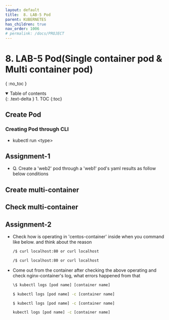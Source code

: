 ```yaml
---
layout: default
title:  8. LAB-5 Pod
parent: KUBERNETES
has_children: true
nav_order: 1006
# permalink: /docs/PROJECT
---
```


# 8. LAB-5 Pod(Single container pod & Multi container pod)

{ :no_toc }

<details open markdown="block">  
  <summary>
    Table of contents
  </summary>
  {: .text-delta }
1. TOC  
{:toc}
</details>

## Create Pod

### Creating Pod through CLI

* kubectl run \<type>

## Assignment-1  

* Q. Create a 'web2' pod through a 'web1' pod's yaml results as follow below conditions  

## Create multi-container  

## Check multi-container  

## Assignment-2

* Check how is operating in 'centos-container' inside when you command like below. and think about the reason  

    ```sh  
    /$ curl localhost:80 or curl localhost
    ```

    ```sh  
    /$ curl localhost:80 or curl localhost
    ```

* Come out from the container after checking the above operating and check nginx-container's log, what errors happened from that

    ```sh  
    \$ kubectl logs [pod name] [container name]
    ```

    ```sh  
    $ kubectl logs [pod name] -c [container name]
    ```

    ```bash data-prevent-copy
    $ kubectl logs [pod name] -c [container name]
    ```

    ```bash data-prevent-copy
    kubectl logs [pod name] -c [container name]
    ```

